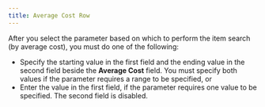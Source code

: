 ```yaml
---
title: Average Cost Row
---
```



After you select the parameter based on which to perform the item search  (by average cost), you must do one of the following:

- Specify the starting  value in the first field and the ending value in the second field beside  the **Average Cost** field. You must  specify both values if the parameter requires a range to be specified,  or
- Enter the value  in the first field, if the parameter requires one value to be specified.  The second field is disabled.

